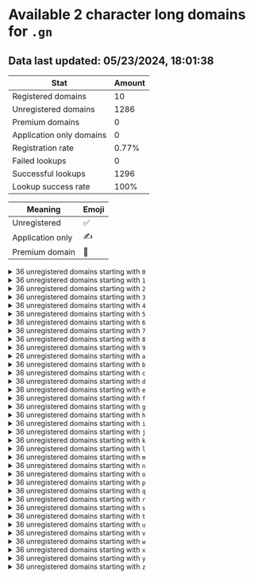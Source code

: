 # Available 2 character long domains for `.gn`

## Data last updated: 05/23/2024, 18:01:38

|Stat|Amount|
|--|--|
|Registered domains|10|
|Unregistered domains|1286|
|Premium domains|0|
|Application only domains|0|
|Registration rate|0.77%|
|Failed lookups|0|
|Successful lookups|1296|
|Lookup success rate|100%|


|Meaning|Emoji|
|--|--|
|Unregistered|:white_check_mark:|
|Application only|:writing_hand:|
|Premium domain|:gem:|

<details>
<summary>36 unregistered domains starting with <bold><code>0</code></bold></summary>

|Type|Domain|
|--|--|
|:white_check_mark:|`00.gn`|
|:white_check_mark:|`01.gn`|
|:white_check_mark:|`02.gn`|
|:white_check_mark:|`03.gn`|
|:white_check_mark:|`04.gn`|
|:white_check_mark:|`05.gn`|
|:white_check_mark:|`06.gn`|
|:white_check_mark:|`07.gn`|
|:white_check_mark:|`08.gn`|
|:white_check_mark:|`09.gn`|
|:white_check_mark:|`0a.gn`|
|:white_check_mark:|`0b.gn`|
|:white_check_mark:|`0c.gn`|
|:white_check_mark:|`0d.gn`|
|:white_check_mark:|`0e.gn`|
|:white_check_mark:|`0f.gn`|
|:white_check_mark:|`0g.gn`|
|:white_check_mark:|`0h.gn`|
|:white_check_mark:|`0i.gn`|
|:white_check_mark:|`0j.gn`|
|:white_check_mark:|`0k.gn`|
|:white_check_mark:|`0l.gn`|
|:white_check_mark:|`0m.gn`|
|:white_check_mark:|`0n.gn`|
|:white_check_mark:|`0o.gn`|
|:white_check_mark:|`0p.gn`|
|:white_check_mark:|`0q.gn`|
|:white_check_mark:|`0r.gn`|
|:white_check_mark:|`0s.gn`|
|:white_check_mark:|`0t.gn`|
|:white_check_mark:|`0u.gn`|
|:white_check_mark:|`0v.gn`|
|:white_check_mark:|`0w.gn`|
|:white_check_mark:|`0x.gn`|
|:white_check_mark:|`0y.gn`|
|:white_check_mark:|`0z.gn`|
</details>
<details>
<summary>36 unregistered domains starting with <bold><code>1</code></bold></summary>

|Type|Domain|
|--|--|
|:white_check_mark:|`10.gn`|
|:white_check_mark:|`11.gn`|
|:white_check_mark:|`12.gn`|
|:white_check_mark:|`13.gn`|
|:white_check_mark:|`14.gn`|
|:white_check_mark:|`15.gn`|
|:white_check_mark:|`16.gn`|
|:white_check_mark:|`17.gn`|
|:white_check_mark:|`18.gn`|
|:white_check_mark:|`19.gn`|
|:white_check_mark:|`1a.gn`|
|:white_check_mark:|`1b.gn`|
|:white_check_mark:|`1c.gn`|
|:white_check_mark:|`1d.gn`|
|:white_check_mark:|`1e.gn`|
|:white_check_mark:|`1f.gn`|
|:white_check_mark:|`1g.gn`|
|:white_check_mark:|`1h.gn`|
|:white_check_mark:|`1i.gn`|
|:white_check_mark:|`1j.gn`|
|:white_check_mark:|`1k.gn`|
|:white_check_mark:|`1l.gn`|
|:white_check_mark:|`1m.gn`|
|:white_check_mark:|`1n.gn`|
|:white_check_mark:|`1o.gn`|
|:white_check_mark:|`1p.gn`|
|:white_check_mark:|`1q.gn`|
|:white_check_mark:|`1r.gn`|
|:white_check_mark:|`1s.gn`|
|:white_check_mark:|`1t.gn`|
|:white_check_mark:|`1u.gn`|
|:white_check_mark:|`1v.gn`|
|:white_check_mark:|`1w.gn`|
|:white_check_mark:|`1x.gn`|
|:white_check_mark:|`1y.gn`|
|:white_check_mark:|`1z.gn`|
</details>
<details>
<summary>36 unregistered domains starting with <bold><code>2</code></bold></summary>

|Type|Domain|
|--|--|
|:white_check_mark:|`20.gn`|
|:white_check_mark:|`21.gn`|
|:white_check_mark:|`22.gn`|
|:white_check_mark:|`23.gn`|
|:white_check_mark:|`24.gn`|
|:white_check_mark:|`25.gn`|
|:white_check_mark:|`26.gn`|
|:white_check_mark:|`27.gn`|
|:white_check_mark:|`28.gn`|
|:white_check_mark:|`29.gn`|
|:white_check_mark:|`2a.gn`|
|:white_check_mark:|`2b.gn`|
|:white_check_mark:|`2c.gn`|
|:white_check_mark:|`2d.gn`|
|:white_check_mark:|`2e.gn`|
|:white_check_mark:|`2f.gn`|
|:white_check_mark:|`2g.gn`|
|:white_check_mark:|`2h.gn`|
|:white_check_mark:|`2i.gn`|
|:white_check_mark:|`2j.gn`|
|:white_check_mark:|`2k.gn`|
|:white_check_mark:|`2l.gn`|
|:white_check_mark:|`2m.gn`|
|:white_check_mark:|`2n.gn`|
|:white_check_mark:|`2o.gn`|
|:white_check_mark:|`2p.gn`|
|:white_check_mark:|`2q.gn`|
|:white_check_mark:|`2r.gn`|
|:white_check_mark:|`2s.gn`|
|:white_check_mark:|`2t.gn`|
|:white_check_mark:|`2u.gn`|
|:white_check_mark:|`2v.gn`|
|:white_check_mark:|`2w.gn`|
|:white_check_mark:|`2x.gn`|
|:white_check_mark:|`2y.gn`|
|:white_check_mark:|`2z.gn`|
</details>
<details>
<summary>36 unregistered domains starting with <bold><code>3</code></bold></summary>

|Type|Domain|
|--|--|
|:white_check_mark:|`30.gn`|
|:white_check_mark:|`31.gn`|
|:white_check_mark:|`32.gn`|
|:white_check_mark:|`33.gn`|
|:white_check_mark:|`34.gn`|
|:white_check_mark:|`35.gn`|
|:white_check_mark:|`36.gn`|
|:white_check_mark:|`37.gn`|
|:white_check_mark:|`38.gn`|
|:white_check_mark:|`39.gn`|
|:white_check_mark:|`3a.gn`|
|:white_check_mark:|`3b.gn`|
|:white_check_mark:|`3c.gn`|
|:white_check_mark:|`3d.gn`|
|:white_check_mark:|`3e.gn`|
|:white_check_mark:|`3f.gn`|
|:white_check_mark:|`3g.gn`|
|:white_check_mark:|`3h.gn`|
|:white_check_mark:|`3i.gn`|
|:white_check_mark:|`3j.gn`|
|:white_check_mark:|`3k.gn`|
|:white_check_mark:|`3l.gn`|
|:white_check_mark:|`3m.gn`|
|:white_check_mark:|`3n.gn`|
|:white_check_mark:|`3o.gn`|
|:white_check_mark:|`3p.gn`|
|:white_check_mark:|`3q.gn`|
|:white_check_mark:|`3r.gn`|
|:white_check_mark:|`3s.gn`|
|:white_check_mark:|`3t.gn`|
|:white_check_mark:|`3u.gn`|
|:white_check_mark:|`3v.gn`|
|:white_check_mark:|`3w.gn`|
|:white_check_mark:|`3x.gn`|
|:white_check_mark:|`3y.gn`|
|:white_check_mark:|`3z.gn`|
</details>
<details>
<summary>36 unregistered domains starting with <bold><code>4</code></bold></summary>

|Type|Domain|
|--|--|
|:white_check_mark:|`40.gn`|
|:white_check_mark:|`41.gn`|
|:white_check_mark:|`42.gn`|
|:white_check_mark:|`43.gn`|
|:white_check_mark:|`44.gn`|
|:white_check_mark:|`45.gn`|
|:white_check_mark:|`46.gn`|
|:white_check_mark:|`47.gn`|
|:white_check_mark:|`48.gn`|
|:white_check_mark:|`49.gn`|
|:white_check_mark:|`4a.gn`|
|:white_check_mark:|`4b.gn`|
|:white_check_mark:|`4c.gn`|
|:white_check_mark:|`4d.gn`|
|:white_check_mark:|`4e.gn`|
|:white_check_mark:|`4f.gn`|
|:white_check_mark:|`4g.gn`|
|:white_check_mark:|`4h.gn`|
|:white_check_mark:|`4i.gn`|
|:white_check_mark:|`4j.gn`|
|:white_check_mark:|`4k.gn`|
|:white_check_mark:|`4l.gn`|
|:white_check_mark:|`4m.gn`|
|:white_check_mark:|`4n.gn`|
|:white_check_mark:|`4o.gn`|
|:white_check_mark:|`4p.gn`|
|:white_check_mark:|`4q.gn`|
|:white_check_mark:|`4r.gn`|
|:white_check_mark:|`4s.gn`|
|:white_check_mark:|`4t.gn`|
|:white_check_mark:|`4u.gn`|
|:white_check_mark:|`4v.gn`|
|:white_check_mark:|`4w.gn`|
|:white_check_mark:|`4x.gn`|
|:white_check_mark:|`4y.gn`|
|:white_check_mark:|`4z.gn`|
</details>
<details>
<summary>36 unregistered domains starting with <bold><code>5</code></bold></summary>

|Type|Domain|
|--|--|
|:white_check_mark:|`50.gn`|
|:white_check_mark:|`51.gn`|
|:white_check_mark:|`52.gn`|
|:white_check_mark:|`53.gn`|
|:white_check_mark:|`54.gn`|
|:white_check_mark:|`55.gn`|
|:white_check_mark:|`56.gn`|
|:white_check_mark:|`57.gn`|
|:white_check_mark:|`58.gn`|
|:white_check_mark:|`59.gn`|
|:white_check_mark:|`5a.gn`|
|:white_check_mark:|`5b.gn`|
|:white_check_mark:|`5c.gn`|
|:white_check_mark:|`5d.gn`|
|:white_check_mark:|`5e.gn`|
|:white_check_mark:|`5f.gn`|
|:white_check_mark:|`5g.gn`|
|:white_check_mark:|`5h.gn`|
|:white_check_mark:|`5i.gn`|
|:white_check_mark:|`5j.gn`|
|:white_check_mark:|`5k.gn`|
|:white_check_mark:|`5l.gn`|
|:white_check_mark:|`5m.gn`|
|:white_check_mark:|`5n.gn`|
|:white_check_mark:|`5o.gn`|
|:white_check_mark:|`5p.gn`|
|:white_check_mark:|`5q.gn`|
|:white_check_mark:|`5r.gn`|
|:white_check_mark:|`5s.gn`|
|:white_check_mark:|`5t.gn`|
|:white_check_mark:|`5u.gn`|
|:white_check_mark:|`5v.gn`|
|:white_check_mark:|`5w.gn`|
|:white_check_mark:|`5x.gn`|
|:white_check_mark:|`5y.gn`|
|:white_check_mark:|`5z.gn`|
</details>
<details>
<summary>36 unregistered domains starting with <bold><code>6</code></bold></summary>

|Type|Domain|
|--|--|
|:white_check_mark:|`60.gn`|
|:white_check_mark:|`61.gn`|
|:white_check_mark:|`62.gn`|
|:white_check_mark:|`63.gn`|
|:white_check_mark:|`64.gn`|
|:white_check_mark:|`65.gn`|
|:white_check_mark:|`66.gn`|
|:white_check_mark:|`67.gn`|
|:white_check_mark:|`68.gn`|
|:white_check_mark:|`69.gn`|
|:white_check_mark:|`6a.gn`|
|:white_check_mark:|`6b.gn`|
|:white_check_mark:|`6c.gn`|
|:white_check_mark:|`6d.gn`|
|:white_check_mark:|`6e.gn`|
|:white_check_mark:|`6f.gn`|
|:white_check_mark:|`6g.gn`|
|:white_check_mark:|`6h.gn`|
|:white_check_mark:|`6i.gn`|
|:white_check_mark:|`6j.gn`|
|:white_check_mark:|`6k.gn`|
|:white_check_mark:|`6l.gn`|
|:white_check_mark:|`6m.gn`|
|:white_check_mark:|`6n.gn`|
|:white_check_mark:|`6o.gn`|
|:white_check_mark:|`6p.gn`|
|:white_check_mark:|`6q.gn`|
|:white_check_mark:|`6r.gn`|
|:white_check_mark:|`6s.gn`|
|:white_check_mark:|`6t.gn`|
|:white_check_mark:|`6u.gn`|
|:white_check_mark:|`6v.gn`|
|:white_check_mark:|`6w.gn`|
|:white_check_mark:|`6x.gn`|
|:white_check_mark:|`6y.gn`|
|:white_check_mark:|`6z.gn`|
</details>
<details>
<summary>36 unregistered domains starting with <bold><code>7</code></bold></summary>

|Type|Domain|
|--|--|
|:white_check_mark:|`70.gn`|
|:white_check_mark:|`71.gn`|
|:white_check_mark:|`72.gn`|
|:white_check_mark:|`73.gn`|
|:white_check_mark:|`74.gn`|
|:white_check_mark:|`75.gn`|
|:white_check_mark:|`76.gn`|
|:white_check_mark:|`77.gn`|
|:white_check_mark:|`78.gn`|
|:white_check_mark:|`79.gn`|
|:white_check_mark:|`7a.gn`|
|:white_check_mark:|`7b.gn`|
|:white_check_mark:|`7c.gn`|
|:white_check_mark:|`7d.gn`|
|:white_check_mark:|`7e.gn`|
|:white_check_mark:|`7f.gn`|
|:white_check_mark:|`7g.gn`|
|:white_check_mark:|`7h.gn`|
|:white_check_mark:|`7i.gn`|
|:white_check_mark:|`7j.gn`|
|:white_check_mark:|`7k.gn`|
|:white_check_mark:|`7l.gn`|
|:white_check_mark:|`7m.gn`|
|:white_check_mark:|`7n.gn`|
|:white_check_mark:|`7o.gn`|
|:white_check_mark:|`7p.gn`|
|:white_check_mark:|`7q.gn`|
|:white_check_mark:|`7r.gn`|
|:white_check_mark:|`7s.gn`|
|:white_check_mark:|`7t.gn`|
|:white_check_mark:|`7u.gn`|
|:white_check_mark:|`7v.gn`|
|:white_check_mark:|`7w.gn`|
|:white_check_mark:|`7x.gn`|
|:white_check_mark:|`7y.gn`|
|:white_check_mark:|`7z.gn`|
</details>
<details>
<summary>36 unregistered domains starting with <bold><code>8</code></bold></summary>

|Type|Domain|
|--|--|
|:white_check_mark:|`80.gn`|
|:white_check_mark:|`81.gn`|
|:white_check_mark:|`82.gn`|
|:white_check_mark:|`83.gn`|
|:white_check_mark:|`84.gn`|
|:white_check_mark:|`85.gn`|
|:white_check_mark:|`86.gn`|
|:white_check_mark:|`87.gn`|
|:white_check_mark:|`88.gn`|
|:white_check_mark:|`89.gn`|
|:white_check_mark:|`8a.gn`|
|:white_check_mark:|`8b.gn`|
|:white_check_mark:|`8c.gn`|
|:white_check_mark:|`8d.gn`|
|:white_check_mark:|`8e.gn`|
|:white_check_mark:|`8f.gn`|
|:white_check_mark:|`8g.gn`|
|:white_check_mark:|`8h.gn`|
|:white_check_mark:|`8i.gn`|
|:white_check_mark:|`8j.gn`|
|:white_check_mark:|`8k.gn`|
|:white_check_mark:|`8l.gn`|
|:white_check_mark:|`8m.gn`|
|:white_check_mark:|`8n.gn`|
|:white_check_mark:|`8o.gn`|
|:white_check_mark:|`8p.gn`|
|:white_check_mark:|`8q.gn`|
|:white_check_mark:|`8r.gn`|
|:white_check_mark:|`8s.gn`|
|:white_check_mark:|`8t.gn`|
|:white_check_mark:|`8u.gn`|
|:white_check_mark:|`8v.gn`|
|:white_check_mark:|`8w.gn`|
|:white_check_mark:|`8x.gn`|
|:white_check_mark:|`8y.gn`|
|:white_check_mark:|`8z.gn`|
</details>
<details>
<summary>36 unregistered domains starting with <bold><code>9</code></bold></summary>

|Type|Domain|
|--|--|
|:white_check_mark:|`90.gn`|
|:white_check_mark:|`91.gn`|
|:white_check_mark:|`92.gn`|
|:white_check_mark:|`93.gn`|
|:white_check_mark:|`94.gn`|
|:white_check_mark:|`95.gn`|
|:white_check_mark:|`96.gn`|
|:white_check_mark:|`97.gn`|
|:white_check_mark:|`98.gn`|
|:white_check_mark:|`99.gn`|
|:white_check_mark:|`9a.gn`|
|:white_check_mark:|`9b.gn`|
|:white_check_mark:|`9c.gn`|
|:white_check_mark:|`9d.gn`|
|:white_check_mark:|`9e.gn`|
|:white_check_mark:|`9f.gn`|
|:white_check_mark:|`9g.gn`|
|:white_check_mark:|`9h.gn`|
|:white_check_mark:|`9i.gn`|
|:white_check_mark:|`9j.gn`|
|:white_check_mark:|`9k.gn`|
|:white_check_mark:|`9l.gn`|
|:white_check_mark:|`9m.gn`|
|:white_check_mark:|`9n.gn`|
|:white_check_mark:|`9o.gn`|
|:white_check_mark:|`9p.gn`|
|:white_check_mark:|`9q.gn`|
|:white_check_mark:|`9r.gn`|
|:white_check_mark:|`9s.gn`|
|:white_check_mark:|`9t.gn`|
|:white_check_mark:|`9u.gn`|
|:white_check_mark:|`9v.gn`|
|:white_check_mark:|`9w.gn`|
|:white_check_mark:|`9x.gn`|
|:white_check_mark:|`9y.gn`|
|:white_check_mark:|`9z.gn`|
</details>
<details>
<summary>26 unregistered domains starting with <bold><code>a</code></bold></summary>

|Type|Domain|
|--|--|
|:white_check_mark:|`a0.gn`|
|:white_check_mark:|`a1.gn`|
|:white_check_mark:|`a2.gn`|
|:white_check_mark:|`a3.gn`|
|:white_check_mark:|`a4.gn`|
|:white_check_mark:|`a5.gn`|
|:white_check_mark:|`a6.gn`|
|:white_check_mark:|`a7.gn`|
|:white_check_mark:|`a8.gn`|
|:white_check_mark:|`a9.gn`|
|:white_check_mark:|`ak.gn`|
|:white_check_mark:|`al.gn`|
|:white_check_mark:|`am.gn`|
|:white_check_mark:|`an.gn`|
|:white_check_mark:|`ao.gn`|
|:white_check_mark:|`ap.gn`|
|:white_check_mark:|`aq.gn`|
|:white_check_mark:|`ar.gn`|
|:white_check_mark:|`as.gn`|
|:white_check_mark:|`at.gn`|
|:white_check_mark:|`au.gn`|
|:white_check_mark:|`av.gn`|
|:white_check_mark:|`aw.gn`|
|:white_check_mark:|`ax.gn`|
|:white_check_mark:|`ay.gn`|
|:white_check_mark:|`az.gn`|
</details>
<details>
<summary>36 unregistered domains starting with <bold><code>b</code></bold></summary>

|Type|Domain|
|--|--|
|:white_check_mark:|`b0.gn`|
|:white_check_mark:|`b1.gn`|
|:white_check_mark:|`b2.gn`|
|:white_check_mark:|`b3.gn`|
|:white_check_mark:|`b4.gn`|
|:white_check_mark:|`b5.gn`|
|:white_check_mark:|`b6.gn`|
|:white_check_mark:|`b7.gn`|
|:white_check_mark:|`b8.gn`|
|:white_check_mark:|`b9.gn`|
|:white_check_mark:|`ba.gn`|
|:white_check_mark:|`bb.gn`|
|:white_check_mark:|`bc.gn`|
|:white_check_mark:|`bd.gn`|
|:white_check_mark:|`be.gn`|
|:white_check_mark:|`bf.gn`|
|:white_check_mark:|`bg.gn`|
|:white_check_mark:|`bh.gn`|
|:white_check_mark:|`bi.gn`|
|:white_check_mark:|`bj.gn`|
|:white_check_mark:|`bk.gn`|
|:white_check_mark:|`bl.gn`|
|:white_check_mark:|`bm.gn`|
|:white_check_mark:|`bn.gn`|
|:white_check_mark:|`bo.gn`|
|:white_check_mark:|`bp.gn`|
|:white_check_mark:|`bq.gn`|
|:white_check_mark:|`br.gn`|
|:white_check_mark:|`bs.gn`|
|:white_check_mark:|`bt.gn`|
|:white_check_mark:|`bu.gn`|
|:white_check_mark:|`bv.gn`|
|:white_check_mark:|`bw.gn`|
|:white_check_mark:|`bx.gn`|
|:white_check_mark:|`by.gn`|
|:white_check_mark:|`bz.gn`|
</details>
<details>
<summary>36 unregistered domains starting with <bold><code>c</code></bold></summary>

|Type|Domain|
|--|--|
|:white_check_mark:|`c0.gn`|
|:white_check_mark:|`c1.gn`|
|:white_check_mark:|`c2.gn`|
|:white_check_mark:|`c3.gn`|
|:white_check_mark:|`c4.gn`|
|:white_check_mark:|`c5.gn`|
|:white_check_mark:|`c6.gn`|
|:white_check_mark:|`c7.gn`|
|:white_check_mark:|`c8.gn`|
|:white_check_mark:|`c9.gn`|
|:white_check_mark:|`ca.gn`|
|:white_check_mark:|`cb.gn`|
|:white_check_mark:|`cc.gn`|
|:white_check_mark:|`cd.gn`|
|:white_check_mark:|`ce.gn`|
|:white_check_mark:|`cf.gn`|
|:white_check_mark:|`cg.gn`|
|:white_check_mark:|`ch.gn`|
|:white_check_mark:|`ci.gn`|
|:white_check_mark:|`cj.gn`|
|:white_check_mark:|`ck.gn`|
|:white_check_mark:|`cl.gn`|
|:white_check_mark:|`cm.gn`|
|:white_check_mark:|`cn.gn`|
|:white_check_mark:|`co.gn`|
|:white_check_mark:|`cp.gn`|
|:white_check_mark:|`cq.gn`|
|:white_check_mark:|`cr.gn`|
|:white_check_mark:|`cs.gn`|
|:white_check_mark:|`ct.gn`|
|:white_check_mark:|`cu.gn`|
|:white_check_mark:|`cv.gn`|
|:white_check_mark:|`cw.gn`|
|:white_check_mark:|`cx.gn`|
|:white_check_mark:|`cy.gn`|
|:white_check_mark:|`cz.gn`|
</details>
<details>
<summary>36 unregistered domains starting with <bold><code>d</code></bold></summary>

|Type|Domain|
|--|--|
|:white_check_mark:|`d0.gn`|
|:white_check_mark:|`d1.gn`|
|:white_check_mark:|`d2.gn`|
|:white_check_mark:|`d3.gn`|
|:white_check_mark:|`d4.gn`|
|:white_check_mark:|`d5.gn`|
|:white_check_mark:|`d6.gn`|
|:white_check_mark:|`d7.gn`|
|:white_check_mark:|`d8.gn`|
|:white_check_mark:|`d9.gn`|
|:white_check_mark:|`da.gn`|
|:white_check_mark:|`db.gn`|
|:white_check_mark:|`dc.gn`|
|:white_check_mark:|`dd.gn`|
|:white_check_mark:|`de.gn`|
|:white_check_mark:|`df.gn`|
|:white_check_mark:|`dg.gn`|
|:white_check_mark:|`dh.gn`|
|:white_check_mark:|`di.gn`|
|:white_check_mark:|`dj.gn`|
|:white_check_mark:|`dk.gn`|
|:white_check_mark:|`dl.gn`|
|:white_check_mark:|`dm.gn`|
|:white_check_mark:|`dn.gn`|
|:white_check_mark:|`do.gn`|
|:white_check_mark:|`dp.gn`|
|:white_check_mark:|`dq.gn`|
|:white_check_mark:|`dr.gn`|
|:white_check_mark:|`ds.gn`|
|:white_check_mark:|`dt.gn`|
|:white_check_mark:|`du.gn`|
|:white_check_mark:|`dv.gn`|
|:white_check_mark:|`dw.gn`|
|:white_check_mark:|`dx.gn`|
|:white_check_mark:|`dy.gn`|
|:white_check_mark:|`dz.gn`|
</details>
<details>
<summary>36 unregistered domains starting with <bold><code>e</code></bold></summary>

|Type|Domain|
|--|--|
|:white_check_mark:|`e0.gn`|
|:white_check_mark:|`e1.gn`|
|:white_check_mark:|`e2.gn`|
|:white_check_mark:|`e3.gn`|
|:white_check_mark:|`e4.gn`|
|:white_check_mark:|`e5.gn`|
|:white_check_mark:|`e6.gn`|
|:white_check_mark:|`e7.gn`|
|:white_check_mark:|`e8.gn`|
|:white_check_mark:|`e9.gn`|
|:white_check_mark:|`ea.gn`|
|:white_check_mark:|`eb.gn`|
|:white_check_mark:|`ec.gn`|
|:white_check_mark:|`ed.gn`|
|:white_check_mark:|`ee.gn`|
|:white_check_mark:|`ef.gn`|
|:white_check_mark:|`eg.gn`|
|:white_check_mark:|`eh.gn`|
|:white_check_mark:|`ei.gn`|
|:white_check_mark:|`ej.gn`|
|:white_check_mark:|`ek.gn`|
|:white_check_mark:|`el.gn`|
|:white_check_mark:|`em.gn`|
|:white_check_mark:|`en.gn`|
|:white_check_mark:|`eo.gn`|
|:white_check_mark:|`ep.gn`|
|:white_check_mark:|`eq.gn`|
|:white_check_mark:|`er.gn`|
|:white_check_mark:|`es.gn`|
|:white_check_mark:|`et.gn`|
|:white_check_mark:|`eu.gn`|
|:white_check_mark:|`ev.gn`|
|:white_check_mark:|`ew.gn`|
|:white_check_mark:|`ex.gn`|
|:white_check_mark:|`ey.gn`|
|:white_check_mark:|`ez.gn`|
</details>
<details>
<summary>36 unregistered domains starting with <bold><code>f</code></bold></summary>

|Type|Domain|
|--|--|
|:white_check_mark:|`f0.gn`|
|:white_check_mark:|`f1.gn`|
|:white_check_mark:|`f2.gn`|
|:white_check_mark:|`f3.gn`|
|:white_check_mark:|`f4.gn`|
|:white_check_mark:|`f5.gn`|
|:white_check_mark:|`f6.gn`|
|:white_check_mark:|`f7.gn`|
|:white_check_mark:|`f8.gn`|
|:white_check_mark:|`f9.gn`|
|:white_check_mark:|`fa.gn`|
|:white_check_mark:|`fb.gn`|
|:white_check_mark:|`fc.gn`|
|:white_check_mark:|`fd.gn`|
|:white_check_mark:|`fe.gn`|
|:white_check_mark:|`ff.gn`|
|:white_check_mark:|`fg.gn`|
|:white_check_mark:|`fh.gn`|
|:white_check_mark:|`fi.gn`|
|:white_check_mark:|`fj.gn`|
|:white_check_mark:|`fk.gn`|
|:white_check_mark:|`fl.gn`|
|:white_check_mark:|`fm.gn`|
|:white_check_mark:|`fn.gn`|
|:white_check_mark:|`fo.gn`|
|:white_check_mark:|`fp.gn`|
|:white_check_mark:|`fq.gn`|
|:white_check_mark:|`fr.gn`|
|:white_check_mark:|`fs.gn`|
|:white_check_mark:|`ft.gn`|
|:white_check_mark:|`fu.gn`|
|:white_check_mark:|`fv.gn`|
|:white_check_mark:|`fw.gn`|
|:white_check_mark:|`fx.gn`|
|:white_check_mark:|`fy.gn`|
|:white_check_mark:|`fz.gn`|
</details>
<details>
<summary>36 unregistered domains starting with <bold><code>g</code></bold></summary>

|Type|Domain|
|--|--|
|:white_check_mark:|`g0.gn`|
|:white_check_mark:|`g1.gn`|
|:white_check_mark:|`g2.gn`|
|:white_check_mark:|`g3.gn`|
|:white_check_mark:|`g4.gn`|
|:white_check_mark:|`g5.gn`|
|:white_check_mark:|`g6.gn`|
|:white_check_mark:|`g7.gn`|
|:white_check_mark:|`g8.gn`|
|:white_check_mark:|`g9.gn`|
|:white_check_mark:|`ga.gn`|
|:white_check_mark:|`gb.gn`|
|:white_check_mark:|`gc.gn`|
|:white_check_mark:|`gd.gn`|
|:white_check_mark:|`ge.gn`|
|:white_check_mark:|`gf.gn`|
|:white_check_mark:|`gg.gn`|
|:white_check_mark:|`gh.gn`|
|:white_check_mark:|`gi.gn`|
|:white_check_mark:|`gj.gn`|
|:white_check_mark:|`gk.gn`|
|:white_check_mark:|`gl.gn`|
|:white_check_mark:|`gm.gn`|
|:white_check_mark:|`gn.gn`|
|:white_check_mark:|`go.gn`|
|:white_check_mark:|`gp.gn`|
|:white_check_mark:|`gq.gn`|
|:white_check_mark:|`gr.gn`|
|:white_check_mark:|`gs.gn`|
|:white_check_mark:|`gt.gn`|
|:white_check_mark:|`gu.gn`|
|:white_check_mark:|`gv.gn`|
|:white_check_mark:|`gw.gn`|
|:white_check_mark:|`gx.gn`|
|:white_check_mark:|`gy.gn`|
|:white_check_mark:|`gz.gn`|
</details>
<details>
<summary>36 unregistered domains starting with <bold><code>h</code></bold></summary>

|Type|Domain|
|--|--|
|:white_check_mark:|`h0.gn`|
|:white_check_mark:|`h1.gn`|
|:white_check_mark:|`h2.gn`|
|:white_check_mark:|`h3.gn`|
|:white_check_mark:|`h4.gn`|
|:white_check_mark:|`h5.gn`|
|:white_check_mark:|`h6.gn`|
|:white_check_mark:|`h7.gn`|
|:white_check_mark:|`h8.gn`|
|:white_check_mark:|`h9.gn`|
|:white_check_mark:|`ha.gn`|
|:white_check_mark:|`hb.gn`|
|:white_check_mark:|`hc.gn`|
|:white_check_mark:|`hd.gn`|
|:white_check_mark:|`he.gn`|
|:white_check_mark:|`hf.gn`|
|:white_check_mark:|`hg.gn`|
|:white_check_mark:|`hh.gn`|
|:white_check_mark:|`hi.gn`|
|:white_check_mark:|`hj.gn`|
|:white_check_mark:|`hk.gn`|
|:white_check_mark:|`hl.gn`|
|:white_check_mark:|`hm.gn`|
|:white_check_mark:|`hn.gn`|
|:white_check_mark:|`ho.gn`|
|:white_check_mark:|`hp.gn`|
|:white_check_mark:|`hq.gn`|
|:white_check_mark:|`hr.gn`|
|:white_check_mark:|`hs.gn`|
|:white_check_mark:|`ht.gn`|
|:white_check_mark:|`hu.gn`|
|:white_check_mark:|`hv.gn`|
|:white_check_mark:|`hw.gn`|
|:white_check_mark:|`hx.gn`|
|:white_check_mark:|`hy.gn`|
|:white_check_mark:|`hz.gn`|
</details>
<details>
<summary>36 unregistered domains starting with <bold><code>i</code></bold></summary>

|Type|Domain|
|--|--|
|:white_check_mark:|`i0.gn`|
|:white_check_mark:|`i1.gn`|
|:white_check_mark:|`i2.gn`|
|:white_check_mark:|`i3.gn`|
|:white_check_mark:|`i4.gn`|
|:white_check_mark:|`i5.gn`|
|:white_check_mark:|`i6.gn`|
|:white_check_mark:|`i7.gn`|
|:white_check_mark:|`i8.gn`|
|:white_check_mark:|`i9.gn`|
|:white_check_mark:|`ia.gn`|
|:white_check_mark:|`ib.gn`|
|:white_check_mark:|`ic.gn`|
|:white_check_mark:|`id.gn`|
|:white_check_mark:|`ie.gn`|
|:white_check_mark:|`if.gn`|
|:white_check_mark:|`ig.gn`|
|:white_check_mark:|`ih.gn`|
|:white_check_mark:|`ii.gn`|
|:white_check_mark:|`ij.gn`|
|:white_check_mark:|`ik.gn`|
|:white_check_mark:|`il.gn`|
|:white_check_mark:|`im.gn`|
|:white_check_mark:|`in.gn`|
|:white_check_mark:|`io.gn`|
|:white_check_mark:|`ip.gn`|
|:white_check_mark:|`iq.gn`|
|:white_check_mark:|`ir.gn`|
|:white_check_mark:|`is.gn`|
|:white_check_mark:|`it.gn`|
|:white_check_mark:|`iu.gn`|
|:white_check_mark:|`iv.gn`|
|:white_check_mark:|`iw.gn`|
|:white_check_mark:|`ix.gn`|
|:white_check_mark:|`iy.gn`|
|:white_check_mark:|`iz.gn`|
</details>
<details>
<summary>36 unregistered domains starting with <bold><code>j</code></bold></summary>

|Type|Domain|
|--|--|
|:white_check_mark:|`j0.gn`|
|:white_check_mark:|`j1.gn`|
|:white_check_mark:|`j2.gn`|
|:white_check_mark:|`j3.gn`|
|:white_check_mark:|`j4.gn`|
|:white_check_mark:|`j5.gn`|
|:white_check_mark:|`j6.gn`|
|:white_check_mark:|`j7.gn`|
|:white_check_mark:|`j8.gn`|
|:white_check_mark:|`j9.gn`|
|:white_check_mark:|`ja.gn`|
|:white_check_mark:|`jb.gn`|
|:white_check_mark:|`jc.gn`|
|:white_check_mark:|`jd.gn`|
|:white_check_mark:|`je.gn`|
|:white_check_mark:|`jf.gn`|
|:white_check_mark:|`jg.gn`|
|:white_check_mark:|`jh.gn`|
|:white_check_mark:|`ji.gn`|
|:white_check_mark:|`jj.gn`|
|:white_check_mark:|`jk.gn`|
|:white_check_mark:|`jl.gn`|
|:white_check_mark:|`jm.gn`|
|:white_check_mark:|`jn.gn`|
|:white_check_mark:|`jo.gn`|
|:white_check_mark:|`jp.gn`|
|:white_check_mark:|`jq.gn`|
|:white_check_mark:|`jr.gn`|
|:white_check_mark:|`js.gn`|
|:white_check_mark:|`jt.gn`|
|:white_check_mark:|`ju.gn`|
|:white_check_mark:|`jv.gn`|
|:white_check_mark:|`jw.gn`|
|:white_check_mark:|`jx.gn`|
|:white_check_mark:|`jy.gn`|
|:white_check_mark:|`jz.gn`|
</details>
<details>
<summary>36 unregistered domains starting with <bold><code>k</code></bold></summary>

|Type|Domain|
|--|--|
|:white_check_mark:|`k0.gn`|
|:white_check_mark:|`k1.gn`|
|:white_check_mark:|`k2.gn`|
|:white_check_mark:|`k3.gn`|
|:white_check_mark:|`k4.gn`|
|:white_check_mark:|`k5.gn`|
|:white_check_mark:|`k6.gn`|
|:white_check_mark:|`k7.gn`|
|:white_check_mark:|`k8.gn`|
|:white_check_mark:|`k9.gn`|
|:white_check_mark:|`ka.gn`|
|:white_check_mark:|`kb.gn`|
|:white_check_mark:|`kc.gn`|
|:white_check_mark:|`kd.gn`|
|:white_check_mark:|`ke.gn`|
|:white_check_mark:|`kf.gn`|
|:white_check_mark:|`kg.gn`|
|:white_check_mark:|`kh.gn`|
|:white_check_mark:|`ki.gn`|
|:white_check_mark:|`kj.gn`|
|:white_check_mark:|`kk.gn`|
|:white_check_mark:|`kl.gn`|
|:white_check_mark:|`km.gn`|
|:white_check_mark:|`kn.gn`|
|:white_check_mark:|`ko.gn`|
|:white_check_mark:|`kp.gn`|
|:white_check_mark:|`kq.gn`|
|:white_check_mark:|`kr.gn`|
|:white_check_mark:|`ks.gn`|
|:white_check_mark:|`kt.gn`|
|:white_check_mark:|`ku.gn`|
|:white_check_mark:|`kv.gn`|
|:white_check_mark:|`kw.gn`|
|:white_check_mark:|`kx.gn`|
|:white_check_mark:|`ky.gn`|
|:white_check_mark:|`kz.gn`|
</details>
<details>
<summary>36 unregistered domains starting with <bold><code>l</code></bold></summary>

|Type|Domain|
|--|--|
|:white_check_mark:|`l0.gn`|
|:white_check_mark:|`l1.gn`|
|:white_check_mark:|`l2.gn`|
|:white_check_mark:|`l3.gn`|
|:white_check_mark:|`l4.gn`|
|:white_check_mark:|`l5.gn`|
|:white_check_mark:|`l6.gn`|
|:white_check_mark:|`l7.gn`|
|:white_check_mark:|`l8.gn`|
|:white_check_mark:|`l9.gn`|
|:white_check_mark:|`la.gn`|
|:white_check_mark:|`lb.gn`|
|:white_check_mark:|`lc.gn`|
|:white_check_mark:|`ld.gn`|
|:white_check_mark:|`le.gn`|
|:white_check_mark:|`lf.gn`|
|:white_check_mark:|`lg.gn`|
|:white_check_mark:|`lh.gn`|
|:white_check_mark:|`li.gn`|
|:white_check_mark:|`lj.gn`|
|:white_check_mark:|`lk.gn`|
|:white_check_mark:|`ll.gn`|
|:white_check_mark:|`lm.gn`|
|:white_check_mark:|`ln.gn`|
|:white_check_mark:|`lo.gn`|
|:white_check_mark:|`lp.gn`|
|:white_check_mark:|`lq.gn`|
|:white_check_mark:|`lr.gn`|
|:white_check_mark:|`ls.gn`|
|:white_check_mark:|`lt.gn`|
|:white_check_mark:|`lu.gn`|
|:white_check_mark:|`lv.gn`|
|:white_check_mark:|`lw.gn`|
|:white_check_mark:|`lx.gn`|
|:white_check_mark:|`ly.gn`|
|:white_check_mark:|`lz.gn`|
</details>
<details>
<summary>36 unregistered domains starting with <bold><code>m</code></bold></summary>

|Type|Domain|
|--|--|
|:white_check_mark:|`m0.gn`|
|:white_check_mark:|`m1.gn`|
|:white_check_mark:|`m2.gn`|
|:white_check_mark:|`m3.gn`|
|:white_check_mark:|`m4.gn`|
|:white_check_mark:|`m5.gn`|
|:white_check_mark:|`m6.gn`|
|:white_check_mark:|`m7.gn`|
|:white_check_mark:|`m8.gn`|
|:white_check_mark:|`m9.gn`|
|:white_check_mark:|`ma.gn`|
|:white_check_mark:|`mb.gn`|
|:white_check_mark:|`mc.gn`|
|:white_check_mark:|`md.gn`|
|:white_check_mark:|`me.gn`|
|:white_check_mark:|`mf.gn`|
|:white_check_mark:|`mg.gn`|
|:white_check_mark:|`mh.gn`|
|:white_check_mark:|`mi.gn`|
|:white_check_mark:|`mj.gn`|
|:white_check_mark:|`mk.gn`|
|:white_check_mark:|`ml.gn`|
|:white_check_mark:|`mm.gn`|
|:white_check_mark:|`mn.gn`|
|:white_check_mark:|`mo.gn`|
|:white_check_mark:|`mp.gn`|
|:white_check_mark:|`mq.gn`|
|:white_check_mark:|`mr.gn`|
|:white_check_mark:|`ms.gn`|
|:white_check_mark:|`mt.gn`|
|:white_check_mark:|`mu.gn`|
|:white_check_mark:|`mv.gn`|
|:white_check_mark:|`mw.gn`|
|:white_check_mark:|`mx.gn`|
|:white_check_mark:|`my.gn`|
|:white_check_mark:|`mz.gn`|
</details>
<details>
<summary>36 unregistered domains starting with <bold><code>n</code></bold></summary>

|Type|Domain|
|--|--|
|:white_check_mark:|`n0.gn`|
|:white_check_mark:|`n1.gn`|
|:white_check_mark:|`n2.gn`|
|:white_check_mark:|`n3.gn`|
|:white_check_mark:|`n4.gn`|
|:white_check_mark:|`n5.gn`|
|:white_check_mark:|`n6.gn`|
|:white_check_mark:|`n7.gn`|
|:white_check_mark:|`n8.gn`|
|:white_check_mark:|`n9.gn`|
|:white_check_mark:|`na.gn`|
|:white_check_mark:|`nb.gn`|
|:white_check_mark:|`nc.gn`|
|:white_check_mark:|`nd.gn`|
|:white_check_mark:|`ne.gn`|
|:white_check_mark:|`nf.gn`|
|:white_check_mark:|`ng.gn`|
|:white_check_mark:|`nh.gn`|
|:white_check_mark:|`ni.gn`|
|:white_check_mark:|`nj.gn`|
|:white_check_mark:|`nk.gn`|
|:white_check_mark:|`nl.gn`|
|:white_check_mark:|`nm.gn`|
|:white_check_mark:|`nn.gn`|
|:white_check_mark:|`no.gn`|
|:white_check_mark:|`np.gn`|
|:white_check_mark:|`nq.gn`|
|:white_check_mark:|`nr.gn`|
|:white_check_mark:|`ns.gn`|
|:white_check_mark:|`nt.gn`|
|:white_check_mark:|`nu.gn`|
|:white_check_mark:|`nv.gn`|
|:white_check_mark:|`nw.gn`|
|:white_check_mark:|`nx.gn`|
|:white_check_mark:|`ny.gn`|
|:white_check_mark:|`nz.gn`|
</details>
<details>
<summary>36 unregistered domains starting with <bold><code>o</code></bold></summary>

|Type|Domain|
|--|--|
|:white_check_mark:|`o0.gn`|
|:white_check_mark:|`o1.gn`|
|:white_check_mark:|`o2.gn`|
|:white_check_mark:|`o3.gn`|
|:white_check_mark:|`o4.gn`|
|:white_check_mark:|`o5.gn`|
|:white_check_mark:|`o6.gn`|
|:white_check_mark:|`o7.gn`|
|:white_check_mark:|`o8.gn`|
|:white_check_mark:|`o9.gn`|
|:white_check_mark:|`oa.gn`|
|:white_check_mark:|`ob.gn`|
|:white_check_mark:|`oc.gn`|
|:white_check_mark:|`od.gn`|
|:white_check_mark:|`oe.gn`|
|:white_check_mark:|`of.gn`|
|:white_check_mark:|`og.gn`|
|:white_check_mark:|`oh.gn`|
|:white_check_mark:|`oi.gn`|
|:white_check_mark:|`oj.gn`|
|:white_check_mark:|`ok.gn`|
|:white_check_mark:|`ol.gn`|
|:white_check_mark:|`om.gn`|
|:white_check_mark:|`on.gn`|
|:white_check_mark:|`oo.gn`|
|:white_check_mark:|`op.gn`|
|:white_check_mark:|`oq.gn`|
|:white_check_mark:|`or.gn`|
|:white_check_mark:|`os.gn`|
|:white_check_mark:|`ot.gn`|
|:white_check_mark:|`ou.gn`|
|:white_check_mark:|`ov.gn`|
|:white_check_mark:|`ow.gn`|
|:white_check_mark:|`ox.gn`|
|:white_check_mark:|`oy.gn`|
|:white_check_mark:|`oz.gn`|
</details>
<details>
<summary>36 unregistered domains starting with <bold><code>p</code></bold></summary>

|Type|Domain|
|--|--|
|:white_check_mark:|`p0.gn`|
|:white_check_mark:|`p1.gn`|
|:white_check_mark:|`p2.gn`|
|:white_check_mark:|`p3.gn`|
|:white_check_mark:|`p4.gn`|
|:white_check_mark:|`p5.gn`|
|:white_check_mark:|`p6.gn`|
|:white_check_mark:|`p7.gn`|
|:white_check_mark:|`p8.gn`|
|:white_check_mark:|`p9.gn`|
|:white_check_mark:|`pa.gn`|
|:white_check_mark:|`pb.gn`|
|:white_check_mark:|`pc.gn`|
|:white_check_mark:|`pd.gn`|
|:white_check_mark:|`pe.gn`|
|:white_check_mark:|`pf.gn`|
|:white_check_mark:|`pg.gn`|
|:white_check_mark:|`ph.gn`|
|:white_check_mark:|`pi.gn`|
|:white_check_mark:|`pj.gn`|
|:white_check_mark:|`pk.gn`|
|:white_check_mark:|`pl.gn`|
|:white_check_mark:|`pm.gn`|
|:white_check_mark:|`pn.gn`|
|:white_check_mark:|`po.gn`|
|:white_check_mark:|`pp.gn`|
|:white_check_mark:|`pq.gn`|
|:white_check_mark:|`pr.gn`|
|:white_check_mark:|`ps.gn`|
|:white_check_mark:|`pt.gn`|
|:white_check_mark:|`pu.gn`|
|:white_check_mark:|`pv.gn`|
|:white_check_mark:|`pw.gn`|
|:white_check_mark:|`px.gn`|
|:white_check_mark:|`py.gn`|
|:white_check_mark:|`pz.gn`|
</details>
<details>
<summary>36 unregistered domains starting with <bold><code>q</code></bold></summary>

|Type|Domain|
|--|--|
|:white_check_mark:|`q0.gn`|
|:white_check_mark:|`q1.gn`|
|:white_check_mark:|`q2.gn`|
|:white_check_mark:|`q3.gn`|
|:white_check_mark:|`q4.gn`|
|:white_check_mark:|`q5.gn`|
|:white_check_mark:|`q6.gn`|
|:white_check_mark:|`q7.gn`|
|:white_check_mark:|`q8.gn`|
|:white_check_mark:|`q9.gn`|
|:white_check_mark:|`qa.gn`|
|:white_check_mark:|`qb.gn`|
|:white_check_mark:|`qc.gn`|
|:white_check_mark:|`qd.gn`|
|:white_check_mark:|`qe.gn`|
|:white_check_mark:|`qf.gn`|
|:white_check_mark:|`qg.gn`|
|:white_check_mark:|`qh.gn`|
|:white_check_mark:|`qi.gn`|
|:white_check_mark:|`qj.gn`|
|:white_check_mark:|`qk.gn`|
|:white_check_mark:|`ql.gn`|
|:white_check_mark:|`qm.gn`|
|:white_check_mark:|`qn.gn`|
|:white_check_mark:|`qo.gn`|
|:white_check_mark:|`qp.gn`|
|:white_check_mark:|`qq.gn`|
|:white_check_mark:|`qr.gn`|
|:white_check_mark:|`qs.gn`|
|:white_check_mark:|`qt.gn`|
|:white_check_mark:|`qu.gn`|
|:white_check_mark:|`qv.gn`|
|:white_check_mark:|`qw.gn`|
|:white_check_mark:|`qx.gn`|
|:white_check_mark:|`qy.gn`|
|:white_check_mark:|`qz.gn`|
</details>
<details>
<summary>36 unregistered domains starting with <bold><code>r</code></bold></summary>

|Type|Domain|
|--|--|
|:white_check_mark:|`r0.gn`|
|:white_check_mark:|`r1.gn`|
|:white_check_mark:|`r2.gn`|
|:white_check_mark:|`r3.gn`|
|:white_check_mark:|`r4.gn`|
|:white_check_mark:|`r5.gn`|
|:white_check_mark:|`r6.gn`|
|:white_check_mark:|`r7.gn`|
|:white_check_mark:|`r8.gn`|
|:white_check_mark:|`r9.gn`|
|:white_check_mark:|`ra.gn`|
|:white_check_mark:|`rb.gn`|
|:white_check_mark:|`rc.gn`|
|:white_check_mark:|`rd.gn`|
|:white_check_mark:|`re.gn`|
|:white_check_mark:|`rf.gn`|
|:white_check_mark:|`rg.gn`|
|:white_check_mark:|`rh.gn`|
|:white_check_mark:|`ri.gn`|
|:white_check_mark:|`rj.gn`|
|:white_check_mark:|`rk.gn`|
|:white_check_mark:|`rl.gn`|
|:white_check_mark:|`rm.gn`|
|:white_check_mark:|`rn.gn`|
|:white_check_mark:|`ro.gn`|
|:white_check_mark:|`rp.gn`|
|:white_check_mark:|`rq.gn`|
|:white_check_mark:|`rr.gn`|
|:white_check_mark:|`rs.gn`|
|:white_check_mark:|`rt.gn`|
|:white_check_mark:|`ru.gn`|
|:white_check_mark:|`rv.gn`|
|:white_check_mark:|`rw.gn`|
|:white_check_mark:|`rx.gn`|
|:white_check_mark:|`ry.gn`|
|:white_check_mark:|`rz.gn`|
</details>
<details>
<summary>36 unregistered domains starting with <bold><code>s</code></bold></summary>

|Type|Domain|
|--|--|
|:white_check_mark:|`s0.gn`|
|:white_check_mark:|`s1.gn`|
|:white_check_mark:|`s2.gn`|
|:white_check_mark:|`s3.gn`|
|:white_check_mark:|`s4.gn`|
|:white_check_mark:|`s5.gn`|
|:white_check_mark:|`s6.gn`|
|:white_check_mark:|`s7.gn`|
|:white_check_mark:|`s8.gn`|
|:white_check_mark:|`s9.gn`|
|:white_check_mark:|`sa.gn`|
|:white_check_mark:|`sb.gn`|
|:white_check_mark:|`sc.gn`|
|:white_check_mark:|`sd.gn`|
|:white_check_mark:|`se.gn`|
|:white_check_mark:|`sf.gn`|
|:white_check_mark:|`sg.gn`|
|:white_check_mark:|`sh.gn`|
|:white_check_mark:|`si.gn`|
|:white_check_mark:|`sj.gn`|
|:white_check_mark:|`sk.gn`|
|:white_check_mark:|`sl.gn`|
|:white_check_mark:|`sm.gn`|
|:white_check_mark:|`sn.gn`|
|:white_check_mark:|`so.gn`|
|:white_check_mark:|`sp.gn`|
|:white_check_mark:|`sq.gn`|
|:white_check_mark:|`sr.gn`|
|:white_check_mark:|`ss.gn`|
|:white_check_mark:|`st.gn`|
|:white_check_mark:|`su.gn`|
|:white_check_mark:|`sv.gn`|
|:white_check_mark:|`sw.gn`|
|:white_check_mark:|`sx.gn`|
|:white_check_mark:|`sy.gn`|
|:white_check_mark:|`sz.gn`|
</details>
<details>
<summary>36 unregistered domains starting with <bold><code>t</code></bold></summary>

|Type|Domain|
|--|--|
|:white_check_mark:|`t0.gn`|
|:white_check_mark:|`t1.gn`|
|:white_check_mark:|`t2.gn`|
|:white_check_mark:|`t3.gn`|
|:white_check_mark:|`t4.gn`|
|:white_check_mark:|`t5.gn`|
|:white_check_mark:|`t6.gn`|
|:white_check_mark:|`t7.gn`|
|:white_check_mark:|`t8.gn`|
|:white_check_mark:|`t9.gn`|
|:white_check_mark:|`ta.gn`|
|:white_check_mark:|`tb.gn`|
|:white_check_mark:|`tc.gn`|
|:white_check_mark:|`td.gn`|
|:white_check_mark:|`te.gn`|
|:white_check_mark:|`tf.gn`|
|:white_check_mark:|`tg.gn`|
|:white_check_mark:|`th.gn`|
|:white_check_mark:|`ti.gn`|
|:white_check_mark:|`tj.gn`|
|:white_check_mark:|`tk.gn`|
|:white_check_mark:|`tl.gn`|
|:white_check_mark:|`tm.gn`|
|:white_check_mark:|`tn.gn`|
|:white_check_mark:|`to.gn`|
|:white_check_mark:|`tp.gn`|
|:white_check_mark:|`tq.gn`|
|:white_check_mark:|`tr.gn`|
|:white_check_mark:|`ts.gn`|
|:white_check_mark:|`tt.gn`|
|:white_check_mark:|`tu.gn`|
|:white_check_mark:|`tv.gn`|
|:white_check_mark:|`tw.gn`|
|:white_check_mark:|`tx.gn`|
|:white_check_mark:|`ty.gn`|
|:white_check_mark:|`tz.gn`|
</details>
<details>
<summary>36 unregistered domains starting with <bold><code>u</code></bold></summary>

|Type|Domain|
|--|--|
|:white_check_mark:|`u0.gn`|
|:white_check_mark:|`u1.gn`|
|:white_check_mark:|`u2.gn`|
|:white_check_mark:|`u3.gn`|
|:white_check_mark:|`u4.gn`|
|:white_check_mark:|`u5.gn`|
|:white_check_mark:|`u6.gn`|
|:white_check_mark:|`u7.gn`|
|:white_check_mark:|`u8.gn`|
|:white_check_mark:|`u9.gn`|
|:white_check_mark:|`ua.gn`|
|:white_check_mark:|`ub.gn`|
|:white_check_mark:|`uc.gn`|
|:white_check_mark:|`ud.gn`|
|:white_check_mark:|`ue.gn`|
|:white_check_mark:|`uf.gn`|
|:white_check_mark:|`ug.gn`|
|:white_check_mark:|`uh.gn`|
|:white_check_mark:|`ui.gn`|
|:white_check_mark:|`uj.gn`|
|:white_check_mark:|`uk.gn`|
|:white_check_mark:|`ul.gn`|
|:white_check_mark:|`um.gn`|
|:white_check_mark:|`un.gn`|
|:white_check_mark:|`uo.gn`|
|:white_check_mark:|`up.gn`|
|:white_check_mark:|`uq.gn`|
|:white_check_mark:|`ur.gn`|
|:white_check_mark:|`us.gn`|
|:white_check_mark:|`ut.gn`|
|:white_check_mark:|`uu.gn`|
|:white_check_mark:|`uv.gn`|
|:white_check_mark:|`uw.gn`|
|:white_check_mark:|`ux.gn`|
|:white_check_mark:|`uy.gn`|
|:white_check_mark:|`uz.gn`|
</details>
<details>
<summary>36 unregistered domains starting with <bold><code>v</code></bold></summary>

|Type|Domain|
|--|--|
|:white_check_mark:|`v0.gn`|
|:white_check_mark:|`v1.gn`|
|:white_check_mark:|`v2.gn`|
|:white_check_mark:|`v3.gn`|
|:white_check_mark:|`v4.gn`|
|:white_check_mark:|`v5.gn`|
|:white_check_mark:|`v6.gn`|
|:white_check_mark:|`v7.gn`|
|:white_check_mark:|`v8.gn`|
|:white_check_mark:|`v9.gn`|
|:white_check_mark:|`va.gn`|
|:white_check_mark:|`vb.gn`|
|:white_check_mark:|`vc.gn`|
|:white_check_mark:|`vd.gn`|
|:white_check_mark:|`ve.gn`|
|:white_check_mark:|`vf.gn`|
|:white_check_mark:|`vg.gn`|
|:white_check_mark:|`vh.gn`|
|:white_check_mark:|`vi.gn`|
|:white_check_mark:|`vj.gn`|
|:white_check_mark:|`vk.gn`|
|:white_check_mark:|`vl.gn`|
|:white_check_mark:|`vm.gn`|
|:white_check_mark:|`vn.gn`|
|:white_check_mark:|`vo.gn`|
|:white_check_mark:|`vp.gn`|
|:white_check_mark:|`vq.gn`|
|:white_check_mark:|`vr.gn`|
|:white_check_mark:|`vs.gn`|
|:white_check_mark:|`vt.gn`|
|:white_check_mark:|`vu.gn`|
|:white_check_mark:|`vv.gn`|
|:white_check_mark:|`vw.gn`|
|:white_check_mark:|`vx.gn`|
|:white_check_mark:|`vy.gn`|
|:white_check_mark:|`vz.gn`|
</details>
<details>
<summary>36 unregistered domains starting with <bold><code>w</code></bold></summary>

|Type|Domain|
|--|--|
|:white_check_mark:|`w0.gn`|
|:white_check_mark:|`w1.gn`|
|:white_check_mark:|`w2.gn`|
|:white_check_mark:|`w3.gn`|
|:white_check_mark:|`w4.gn`|
|:white_check_mark:|`w5.gn`|
|:white_check_mark:|`w6.gn`|
|:white_check_mark:|`w7.gn`|
|:white_check_mark:|`w8.gn`|
|:white_check_mark:|`w9.gn`|
|:white_check_mark:|`wa.gn`|
|:white_check_mark:|`wb.gn`|
|:white_check_mark:|`wc.gn`|
|:white_check_mark:|`wd.gn`|
|:white_check_mark:|`we.gn`|
|:white_check_mark:|`wf.gn`|
|:white_check_mark:|`wg.gn`|
|:white_check_mark:|`wh.gn`|
|:white_check_mark:|`wi.gn`|
|:white_check_mark:|`wj.gn`|
|:white_check_mark:|`wk.gn`|
|:white_check_mark:|`wl.gn`|
|:white_check_mark:|`wm.gn`|
|:white_check_mark:|`wn.gn`|
|:white_check_mark:|`wo.gn`|
|:white_check_mark:|`wp.gn`|
|:white_check_mark:|`wq.gn`|
|:white_check_mark:|`wr.gn`|
|:white_check_mark:|`ws.gn`|
|:white_check_mark:|`wt.gn`|
|:white_check_mark:|`wu.gn`|
|:white_check_mark:|`wv.gn`|
|:white_check_mark:|`ww.gn`|
|:white_check_mark:|`wx.gn`|
|:white_check_mark:|`wy.gn`|
|:white_check_mark:|`wz.gn`|
</details>
<details>
<summary>36 unregistered domains starting with <bold><code>x</code></bold></summary>

|Type|Domain|
|--|--|
|:white_check_mark:|`x0.gn`|
|:white_check_mark:|`x1.gn`|
|:white_check_mark:|`x2.gn`|
|:white_check_mark:|`x3.gn`|
|:white_check_mark:|`x4.gn`|
|:white_check_mark:|`x5.gn`|
|:white_check_mark:|`x6.gn`|
|:white_check_mark:|`x7.gn`|
|:white_check_mark:|`x8.gn`|
|:white_check_mark:|`x9.gn`|
|:white_check_mark:|`xa.gn`|
|:white_check_mark:|`xb.gn`|
|:white_check_mark:|`xc.gn`|
|:white_check_mark:|`xd.gn`|
|:white_check_mark:|`xe.gn`|
|:white_check_mark:|`xf.gn`|
|:white_check_mark:|`xg.gn`|
|:white_check_mark:|`xh.gn`|
|:white_check_mark:|`xi.gn`|
|:white_check_mark:|`xj.gn`|
|:white_check_mark:|`xk.gn`|
|:white_check_mark:|`xl.gn`|
|:white_check_mark:|`xm.gn`|
|:white_check_mark:|`xn.gn`|
|:white_check_mark:|`xo.gn`|
|:white_check_mark:|`xp.gn`|
|:white_check_mark:|`xq.gn`|
|:white_check_mark:|`xr.gn`|
|:white_check_mark:|`xs.gn`|
|:white_check_mark:|`xt.gn`|
|:white_check_mark:|`xu.gn`|
|:white_check_mark:|`xv.gn`|
|:white_check_mark:|`xw.gn`|
|:white_check_mark:|`xx.gn`|
|:white_check_mark:|`xy.gn`|
|:white_check_mark:|`xz.gn`|
</details>
<details>
<summary>36 unregistered domains starting with <bold><code>y</code></bold></summary>

|Type|Domain|
|--|--|
|:white_check_mark:|`y0.gn`|
|:white_check_mark:|`y1.gn`|
|:white_check_mark:|`y2.gn`|
|:white_check_mark:|`y3.gn`|
|:white_check_mark:|`y4.gn`|
|:white_check_mark:|`y5.gn`|
|:white_check_mark:|`y6.gn`|
|:white_check_mark:|`y7.gn`|
|:white_check_mark:|`y8.gn`|
|:white_check_mark:|`y9.gn`|
|:white_check_mark:|`ya.gn`|
|:white_check_mark:|`yb.gn`|
|:white_check_mark:|`yc.gn`|
|:white_check_mark:|`yd.gn`|
|:white_check_mark:|`ye.gn`|
|:white_check_mark:|`yf.gn`|
|:white_check_mark:|`yg.gn`|
|:white_check_mark:|`yh.gn`|
|:white_check_mark:|`yi.gn`|
|:white_check_mark:|`yj.gn`|
|:white_check_mark:|`yk.gn`|
|:white_check_mark:|`yl.gn`|
|:white_check_mark:|`ym.gn`|
|:white_check_mark:|`yn.gn`|
|:white_check_mark:|`yo.gn`|
|:white_check_mark:|`yp.gn`|
|:white_check_mark:|`yq.gn`|
|:white_check_mark:|`yr.gn`|
|:white_check_mark:|`ys.gn`|
|:white_check_mark:|`yt.gn`|
|:white_check_mark:|`yu.gn`|
|:white_check_mark:|`yv.gn`|
|:white_check_mark:|`yw.gn`|
|:white_check_mark:|`yx.gn`|
|:white_check_mark:|`yy.gn`|
|:white_check_mark:|`yz.gn`|
</details>
<details>
<summary>36 unregistered domains starting with <bold><code>z</code></bold></summary>

|Type|Domain|
|--|--|
|:white_check_mark:|`z0.gn`|
|:white_check_mark:|`z1.gn`|
|:white_check_mark:|`z2.gn`|
|:white_check_mark:|`z3.gn`|
|:white_check_mark:|`z4.gn`|
|:white_check_mark:|`z5.gn`|
|:white_check_mark:|`z6.gn`|
|:white_check_mark:|`z7.gn`|
|:white_check_mark:|`z8.gn`|
|:white_check_mark:|`z9.gn`|
|:white_check_mark:|`za.gn`|
|:white_check_mark:|`zb.gn`|
|:white_check_mark:|`zc.gn`|
|:white_check_mark:|`zd.gn`|
|:white_check_mark:|`ze.gn`|
|:white_check_mark:|`zf.gn`|
|:white_check_mark:|`zg.gn`|
|:white_check_mark:|`zh.gn`|
|:white_check_mark:|`zi.gn`|
|:white_check_mark:|`zj.gn`|
|:white_check_mark:|`zk.gn`|
|:white_check_mark:|`zl.gn`|
|:white_check_mark:|`zm.gn`|
|:white_check_mark:|`zn.gn`|
|:white_check_mark:|`zo.gn`|
|:white_check_mark:|`zp.gn`|
|:white_check_mark:|`zq.gn`|
|:white_check_mark:|`zr.gn`|
|:white_check_mark:|`zs.gn`|
|:white_check_mark:|`zt.gn`|
|:white_check_mark:|`zu.gn`|
|:white_check_mark:|`zv.gn`|
|:white_check_mark:|`zw.gn`|
|:white_check_mark:|`zx.gn`|
|:white_check_mark:|`zy.gn`|
|:white_check_mark:|`zz.gn`|
</details>